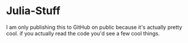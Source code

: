 # Julia-Stuff
I am only publishing this to GitHub on public because it's actually pretty cool. if you actually read the code you'd see a few cool things. 
